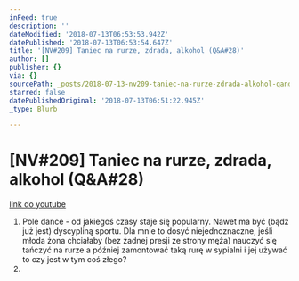 ```yaml
---
inFeed: true
description: ''
dateModified: '2018-07-13T06:53:53.942Z'
datePublished: '2018-07-13T06:53:54.647Z'
title: '[NV#209] Taniec na rurze, zdrada, alkohol (Q&A#28)'
author: []
publisher: {}
via: {}
sourcePath: _posts/2018-07-13-nv209-taniec-na-rurze-zdrada-alkohol-qanda28.md
starred: false
datePublishedOriginal: '2018-07-13T06:51:22.945Z'
_type: Blurb

---
```

# \[NV\#209\] Taniec na rurze, zdrada, alkohol (Q&A\#28)
[link do youtube][0]

1. Pole dance - od jakiegoś czasy staje się popularny. Nawet ma być (bądź już jest) dyscypliną sportu. Dla mnie to dosyć niejednoznaczne, jeśli młoda żona chciałaby (bez żadnej presji ze strony męża) nauczyć się tańczyć na rurze a później zamontować taką rurę w sypialni i jej używać to czy jest w tym coś złego?
2. 

[0]: https://www.youtube.com/watch?v=Y6IcZNcscQ4